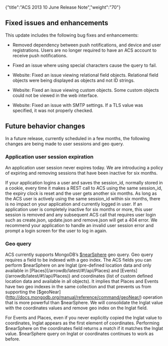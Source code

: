 {"title":"ACS 2013 10 June Release Note","weight":"70"}

## Fixed issues and enhancements

This update includes the following bug fixes and enhancements:

* Removed dependency between push notifications, and device and user registrations. Users are no longer required to have an ACS account to receive push notifications.

* Fixed an issue where using special characters cause the query to fail.

* Website: Fixed an issue viewing relational field objects. Relational field objects were being displayed as objects and not ID strings.

* Website: Fixed an issue viewing custom objects. Some custom objects could not be viewed in the web interface.

* Website: Fixed an issue with SMTP settings. If a TLS value was specified, it was not properly checked.

## Future behavior changes

In a future release, currently scheduled in a few months, the following changes are being made to user sessions and geo query.

### Application user session expiration

An application user session never expires today. We are introducing a policy of expiring and removing sessions that have been inactive for six months.

If your application logins a user and saves the session\_id, normally stored in a cookie, every time it makes a REST call to ACS using the same session\_id, the expiry clock is reset and the user gets another six months. As long as the ACS user is actively using the same session\_id within six months, there is no impact on your application and currently logged in user. If an application user is completely inactive for six months or more, this user session is removed and any subsequent ACS call that requires user login such as create.json, update.json and remove.json will get a 404 error. We recommend your application to handle an invalid user session error and prompt a login screen for the user to log in again.

### Geo query

ACS currently supports MongoDB’s [$nearSphere](http://docs.mongodb.org/manual/reference/operator/nearSphere/) geo query. Geo query requires a field to be indexed with a geo index. The ACS fields you can perform $nearSphere on are lnglat (pre-defined location data and only available in [Places](/arrowdb/latest/#!/api/Places) and [Events](/arrowdb/latest/#!/api/Places)) and coordinates (list of custom defined location data and available in all objects). It implies that Places and Events have two geo indexes in the same collection and that prevents us from supporting the [$geoNear](http://docs.mongodb.org/manual/reference/command/geoNear/) operation that is more powerful than $nearSphere. We will consolidate the lnglat value with the coordinates values and remove geo index on the lnglat field.

For Events and Places, even if you never explicitly copied the lnglat value to coordinates, lnglat appears as the first element of coordinates. Performing $nearSphere on the coordinates field returns a match if it matches the lnglat value. $nearSphere query on lnglat or coordinates continues to work as before.
